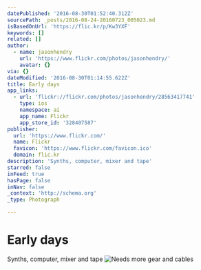 ```yaml
---
datePublished: '2016-08-30T01:52:40.312Z'
sourcePath: _posts/2016-08-24-20160723_005023.md
isBasedOnUrl: 'https://flic.kr/p/Kw3YXF'
keywords: []
related: []
author:
  - name: jasonhendry
    url: 'https://www.flickr.com/photos/jasonhendry/'
    avatar: {}
via: {}
dateModified: '2016-08-30T01:14:55.622Z'
title: Early days
app_links:
  - url: 'flickr://flickr.com/photos/jasonhendry/28563417741'
    type: ios
    namespace: ai
    app_name: Flickr
    app_store_id: '328407587'
publisher:
  url: 'https://www.flickr.com/'
  name: Flickr
  favicon: 'https://www.flickr.com/favicon.ico'
  domain: flic.kr
description: 'Synths, computer, mixer and tape'
starred: false
inFeed: true
hasPage: false
inNav: false
_context: 'http://schema.org'
_type: Photograph

---
```

# Early days

Synths, computer, mixer and tape
![Needs more gear and cables](https://imgflo.herokuapp.com/graph/vahj1ThiexotieMo/bf51936635257c7aa81f2d87f662211c/noop.jpg?input=https%3A%2F%2Ffarm9.staticflickr.com%2F8016%2F28563417741_3c072531d2_b.jpg)